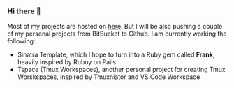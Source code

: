 ### Hi there 👋

Most of my projects are hosted on [here](https://bitbucket.org/void074/). But I will be also pushing a couple of my personal projects from BitBucket to Github. I am currently working the following:

- Sinatra Template, which I hope to turn into a Ruby gem called **Frank**, heavily inspired by Ruboy on Rails
- Tspace (Tmux Workspaces), another personal project for creating Tmux Worskspaces, inspired by Tmuxniator and VS Code Workspace

